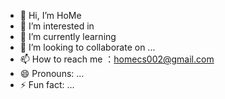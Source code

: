 - 👋 Hi, I’m HoMe
- 👀 I’m interested in 
- 🌱 I’m currently learning
- 💞️ I’m looking to collaborate on ...
- 📫 How to reach me ：homecs002@gmail.com
- 😄 Pronouns: ...
- ⚡ Fun fact: ...

<!---
homecs002/homecs002 is a ✨ special ✨ repository because its `README.md` (this file) appears on your GitHub profile.
You can click the Preview link to take a look at your changes.
--->

